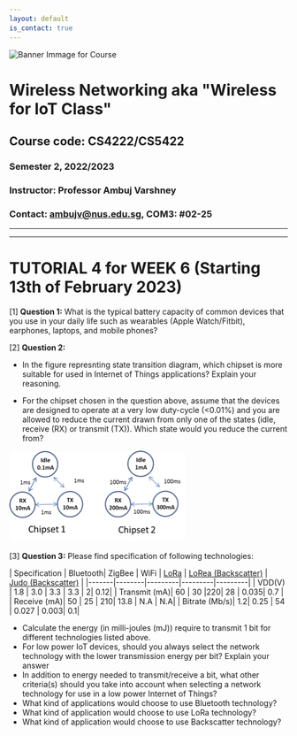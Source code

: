 ```yaml
---
layout: default
is_contact: true
---
```


![Banner Immage for Course](cs4222_banner.png)  

# Wireless Networking aka "Wireless for IoT Class"
## Course code: CS4222/CS5422  
### Semester 2, 2022/2023
### Instructor: Professor Ambuj Varshney
### Contact: [ambujv@nus.edu.sg](mailto:ambujv@nus.edu.sg), COM3: #02-25     

----
****

# TUTORIAL 4 for WEEK 6 (Starting 13th of February 2023)


[1] **Question 1:** What is the typical battery capacity of common devices that you use in your daily life such as wearables (Apple Watch/Fitbit), earphones, laptops, and mobile phones?

[2] **Question 2:**
* In the figure represnting state transition diagram, which chipset is more suitable for used in Internet of Things applications? Explain your reasoning.

* For the chipset chosen in the question above, assume that the devices are designed to operate at a very low duty-cycle (<0.01%) and you are allowed to reduce the current drawn from only one of the states (idle, receive (RX) or transmit (TX)). Which state would you reduce the current from?    

![Question2, Tutorial](tutorial4_question2.png)  

[3] **Question 3:**  Please find specification of following technologies:

| Specification | Bluetooth| ZigBee | WiFi | [LoRa](https://cdn-shop.adafruit.com/product-files/3179/sx1276_77_78_79.pdf) | [LoRea (Backscatter)](https://www.diva-portal.org/smash/get/diva2:1163386/FULLTEXT01.pdf) | [Judo (Backscatter)](https://www.diva-portal.org/smash/get/diva2:1713259/FULLTEXT02) | 
|-------|--------|---------|---------|---------|
| VDD(V) | 1.8 | 3.0 | 3.3 | 3.3 | 2| 0.12|
| Transmit (mA)| 60 | 30 |220| 28 | 0.035| 0.7 |
| Receive (mA)| 50 | 25 | 210| 13.8 | N.A | N.A|
| Bitrate (Mb/s)| 1.2| 0.25 | 54 | 0.027 | 0.003| 0.1|

* Calculate the energy (in milli-joules (mJ)) require to transmit 1 bit for different technologies listed above.  
* For low power IoT devices, should you always select the network technology with the lower transmission energy per bit? Explain your answer
* In addition to energy needed to transmit/receive a bit, what other criteria(s) should you take into account when selecting a network technology for use in a low power Internet of Things? 
* What kind of applications would choose to use Bluetooth technology? 
* What kind of application would choose to use LoRa technology?
* What kind of application would choose to use Backscatter technology?


























